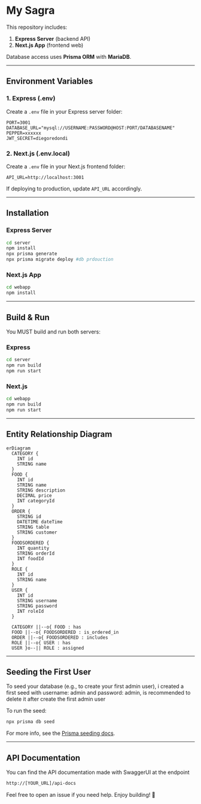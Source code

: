 # My Sagra

This repository includes:

1. **Express Server** (backend API)
2. **Next.js App** (frontend web)

Database access uses **Prisma ORM** with **MariaDB**.

---

## Environment Variables

### 1. Express (.env)
Create a `.env` file in your Express server folder:

```env
PORT=3001
DATABASE_URL="mysql://USERNAME:PASSWORD@HOST:PORT/DATABASENAME"
PEPPER=xxxxxx
JWT_SECRET=diegoredondi
```

### 2. Next.js (.env.local)
Create a `.env` file in your Next.js frontend folder:

```env
API_URL=http://localhost:3001
```
If deploying to production, update `API_URL` accordingly.

---

## Installation

### Express Server

```bash
cd server
npm install
npx prisma generate
npx prisma migrate deploy #db prdouction
```

### Next.js App

```bash
cd webapp
npm install
```

---

## Build & Run

You MUST build and run both servers:

### Express

```bash
cd server
npm run build
npm run start
```

### Next.js

```bash
cd webapp
npm run build
npm run start
```
---

## Entity Relationship Diagram

```mermaid
erDiagram
  CATEGORY {
    INT id
    STRING name
  }
  FOOD {
    INT id
    STRING name
    STRING description
    DECIMAL price
    INT categoryId
  }
  ORDER {
    STRING id
    DATETIME dateTime
    STRING table
    STRING customer
  }
  FOODSORDERED {
    INT quantity
    STRING orderId
    INT foodId
  }
  ROLE {
    INT id
    STRING name
  }
  USER {
    INT id
    STRING username
    STRING password
    INT roleId
  }

  CATEGORY ||--o{ FOOD : has
  FOOD ||--o{ FOODSORDERED : is_ordered_in
  ORDER ||--o{ FOODSORDERED : includes
  ROLE ||--o{ USER : has
  USER }o--|| ROLE : assigned
```
---

## Seeding the First User

To seed your database (e.g., to create your first admin user), i created a first seed with username: admin and password: admin, is recommended to delete it after create the first admin user

To run the seed:
```bash
npx prisma db seed
```
For more info, see the [Prisma seeding docs](https://www.prisma.io/docs/orm/prisma-migrate/workflows/seeding).

---

## API Documentation

You can find the API documentation made with SwaggerUI at the endpoint

```bash
http://[YOUR_URL]/api-docs
```

Feel free to open an issue if you need help. Enjoy building! 🚀
